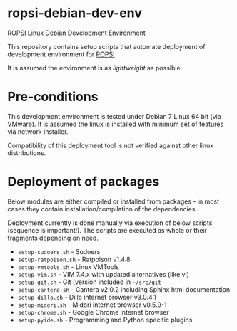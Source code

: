 # ropsi-debian-dev-env
ROPSI Linux Debian Development Environment

This repository contains setup scripts that automate deployment of development
environment for [ROPSI](https://github.com/kniklas/ROPSI)

It is assumed the environment is as *lightweight* as possible. 

# Pre-conditions

This development environment is tested under Debian 7 Linux 64 bit (via
VMware). It is assumed the linux is installed with minimum set of features
via network installer.

Compatibility of this deployment tool is not verified against other linux
distributions.

# Deployment of packages

Below modules are either compiled or installed from packages - in most cases
they contain installation/compilation of the dependencies.

Deployment currently is done manually via execution of below scripts (sequence
is important!). The scripts are executed as whole or their fragments depending
on need.

* `setup-sudoers.sh` - Sudoers
* `setup-ratpoison.sh` - Ratpoison v1.4.8
* `setup-vmtools.sh` - Linux VMTools
* `setup-vim.sh` - VIM 7.4.x with updated alternatives (like vi)
* `setup-git.sh` - Git (version included in `~/src/git`
* `setup-cantera.sh` - Cantera v2.0.2 including Sphinx html documentation
* `setup-dillo.sh` - Dillo internet browser v3.0.4.1
* `setup-midori.sh` - Midori internet browser v0.5.9-1
* `setup-chrome.sh` - Google Chrome internet browser
* `setup-pyide.sh` - Programming and Python specific plugins
